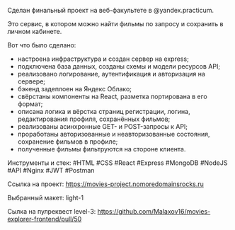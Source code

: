 Сделан финальный проект на веб-факультете в @yandex.practicum.

Это сервис, в котором можно найти фильмы по запросу и сохранить в личном кабинете.

Вот что было сделано:
- настроена инфраструктура и создан сервер на express;
- подключена база данных, созданы схемы и модели ресурсов API;
- реализовано логирование, аутентификация и авторизация на сервере;
- бэкенд задеплоен на Яндекс Облако;
- свёрстаны компоненты на React, разметка портирована в его формат;
- описана логика и вёрстка страниц регистрации, логина, редактирования профиля, сохранённых фильмов;
- реализованы асинхронные GET- и POST-запросы к API;
- проработаны авторизованные и неавторизованные состояния, сохранение фильмов в профиле;
- полученные фильмы фильтруются на стороне клиента.

Инструменты и стек: #HTML #CSS #React #Express #MongoDB #NodeJS #API  #Nginx #JWT #Postman

Ссылка на проект: https://movies-project.nomoredomainsrocks.ru

Выбранный макет: light-1

Сылка на пулреквест level-3: https://github.com/Malaxov16/movies-explorer-frontend/pull/50
